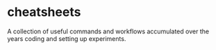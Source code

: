 # cheatsheets
A collection of useful commands and workflows accumulated over the years coding and setting up experiments.
